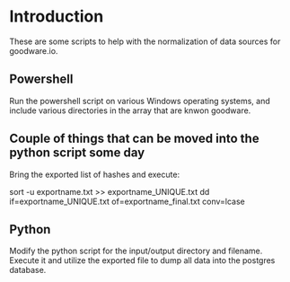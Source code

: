 # Introduction
These are some scripts to help with the normalization of data sources for goodware.io.

## Powershell
Run the powershell script on various Windows operating systems, and include various directories in the array that are knwon goodware.

## Couple of things that can be moved into the python script some day
Bring the exported list of hashes and execute:

sort -u exportname.txt >> exportname_UNIQUE.txt
dd if=exportname_UNIQUE.txt of=exportname_final.txt conv=lcase

## Python
Modify the python script for the input/output directory and filename. Execute it and utilize the exported file to dump all data into the postgres database.
